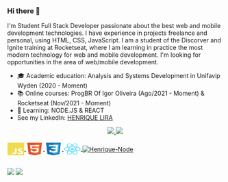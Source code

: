 ### Hi there 👋 
I'm Student Full Stack Developer passionate about the best web and mobile development technologies. I have experience in projects freelance and personal, using HTML, CSS, JavaScript. I am a student of the Discorver and Ignite training at Rocketseat, where I am learning in practice the most modern technology for web and mobile development. I'm looking for opportunities in the area of web/mobile development.

- 🎓 Academic education: Analysis and Systems Development in Unifavip Wyden (2020 - Moment)
- 📚 Online courses: ProgBR Of Igor Oliveira (Ago/2021 - Moment)  &  Rocketseat (Nov/2021 - Moment)
- 🌱 Learning: NODE.JS & REACT
- See my LinkedIn: <a href="https://www.linkedin.com/in/henrique-lira-790758217/" target="_blank">HENRIQUE LIRA
<div align="center">
  <a href="https://github.com/Henrique-Lira">
  <img height="180em" src="https://github-readme-stats.vercel.app/api?username=Henrique-Lira&show_icons=true&theme=tokyonight&include_all_commits=true&count_private=true"/>
  <img height="180em" src="https://github-readme-stats.vercel.app/api/top-langs/?username=Henrique-Lira&layout=compact&langs_count=7&theme=tokyonight"/>
</div>
<div style="display: inline_block"><br>
  <img align="center" alt="Henique-Js" height="30" width="40" src="https://raw.githubusercontent.com/devicons/devicon/master/icons/javascript/javascript-plain.svg">
  <img align="center" alt="Henrique-HTML" height="30" width="40" src="https://raw.githubusercontent.com/devicons/devicon/master/icons/html5/html5-original.svg">
  <img align="center" alt="Henrique-CSS" height="30" width="40" src="https://raw.githubusercontent.com/devicons/devicon/master/icons/css3/css3-original.svg">
  <img align="center" alt="Henrique-React" height="30" width="40" src="https://raw.githubusercontent.com/devicons/devicon/master/icons/react/react-original.svg">
  <img align="center" alt="Henrique-Node" height="30" width="40" src="https://cdn.jsdelivr.net/gh/devicons/devicon/icons/nodejs/nodejs-original.svg">
  
  <!--   <img align="center" alt="Henrique-Ts" height="30" width="40" src="https://raw.githubusercontent.com/devicons/devicon/master/icons/typescript/typescript-plain.svg"> -->
</div>
  
  ##
 
<div> 
  <a href="https://www.linkedin.com/in/henrique-lira-790758217/" target="_blank"><img src="https://img.shields.io/badge/-LinkedIn-%230077B5?style=for-the-badge&logo=linkedin&logoColor=white" target="_blank"></a>
  <a href = "mailto:lira5k@hotmail.com"><img src="https://img.shields.io/badge/-email-%23333?style=for-the-badge&logo=mail&logoColor=white" target="_blank"></a>
 
</div>
